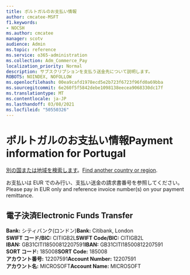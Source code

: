 ```yaml
---
title: ポルトガルのお支払い情報
author: cmcatee-MSFT
f1.keywords:
- NOCSH
ms.author: cmcatee
manager: scotv
audience: Admin
ms.topic: reference
ms.service: o365-administration
ms.collection: Adm_Commerce_Pay
localization_priority: Normal
description: サブスクリプションを支払う送金先について説明します。
ROBOTS: NOINDEX, NOFOLLOW
ms.openlocfilehash: 00ea9cafd1978ecd5e2b723f6723f96fd0a69bba
ms.sourcegitcommit: 6e260f5f5842debe1098138eecea9068330dc17f
ms.translationtype: MT
ms.contentlocale: ja-JP
ms.lasthandoff: 03/08/2021
ms.locfileid: "50550326"
---
```

# <a name="payment-information-for-portugal"></a><span data-ttu-id="4db92-103">ポルトガルのお支払い情報</span><span class="sxs-lookup"><span data-stu-id="4db92-103">Payment information for Portugal</span></span>

<span data-ttu-id="4db92-104">[別の国または地域を検索します](../billing-and-payments/pay-for-your-subscription.md)。</span><span class="sxs-lookup"><span data-stu-id="4db92-104">[Find another country or region](../billing-and-payments/pay-for-your-subscription.md).</span></span>

<span data-ttu-id="4db92-105">お支払いは EUR でのみ行い、支払い送金の請求書番号を参照してください。</span><span class="sxs-lookup"><span data-stu-id="4db92-105">Please pay in EUR only and reference invoice number(s) on your payment remittance.</span></span>

## <a name="electronic-funds-transfer"></a><span data-ttu-id="4db92-106">電子決済</span><span class="sxs-lookup"><span data-stu-id="4db92-106">Electronic Funds Transfer</span></span>

<span data-ttu-id="4db92-107">**Bank:** シティバンク(ロンドン)</span><span class="sxs-lookup"><span data-stu-id="4db92-107">**Bank:** Citibank, London</span></span>  
<span data-ttu-id="4db92-108">**SWIFT コード/BIC:** CITIGB2L</span><span class="sxs-lookup"><span data-stu-id="4db92-108">**SWIFT Code/BIC:** CITIGB2L</span></span>  
<span data-ttu-id="4db92-109">**IBAN:** GB31CITI18500812207591</span><span class="sxs-lookup"><span data-stu-id="4db92-109">**IBAN:** GB31CITI18500812207591</span></span>  
<span data-ttu-id="4db92-110">**SORT コード:** 185008</span><span class="sxs-lookup"><span data-stu-id="4db92-110">**SORT Code:** 185008</span></span>  
<span data-ttu-id="4db92-111">**アカウント番号:** 12207591</span><span class="sxs-lookup"><span data-stu-id="4db92-111">**Account Number:** 12207591</span></span>  
<span data-ttu-id="4db92-112">**アカウント名:** MICROSOFT</span><span class="sxs-lookup"><span data-stu-id="4db92-112">**Account Name:** MICROSOFT</span></span>